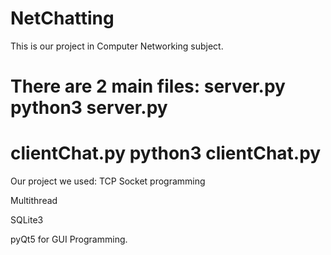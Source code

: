 # NetChatting
This is our project in Computer Networking subject.

There are 2 main files:
 server.py
  python3 server.py
===============

   clientChat.py
  python3 clientChat.py
===============
Our project we used: 
  TCP Socket programming
  
  Multithread
  
  SQLite3
  
  pyQt5 for GUI Programming.
  
